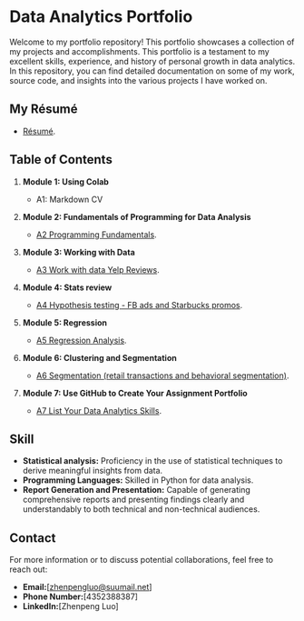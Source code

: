 # Data Analytics Portfolio
Welcome to my portfolio repository! This portfolio showcases a collection of my projects and accomplishments. This portfolio is a testament to my excellent skills, experience, and history of personal growth in data analytics. In this repository, you can find detailed documentation on some of my work, source code, and insights into the various projects I have worked on.

## My Résumé
- [Résumé](https://colab.research.google.com/drive/1FlkXFQLjLOXNB6EpkAEBSBQvF7kkiqAL).

## Table of Contents
1. **Module 1: Using Colab**
   - A1: Markdown CV

2. **Module 2: Fundamentals of Programming for Data Analysis**
   - [A2 Programming Fundamentals](https://colab.research.google.com/drive/1OfmIoy4TwJ80FMXN66wlDegOuWTiX7QD).

3. **Module 3: Working with Data**
   - [A3 Work with data Yelp Reviews](https://colab.research.google.com/drive/1wokBsNuI5LouS2llLdoNZ7CAa7AdXLL5).

4. **Module 4: Stats review**
   - [A4 Hypothesis testing - FB ads and Starbucks promos](https://colab.research.google.com/drive/1YY6tsPMuFv_jaxCsDiu4bPAbkdoZN-42).

5. **Module 5: Regression**
   - [A5 Regression Analysis](https://colab.research.google.com/drive/1ctQzN6fzeqygHuyMFZ-bOsw7NYgBRbsO).

6. **Module 6: Clustering and Segmentation**
   - [A6 Segmentation (retail transactions and behavioral segmentation)](https://colab.research.google.com/drive/1I78d8_foFTwpufhTd3nUgY_vJTw3SOK6#scrollTo=5EpCCf8yaNid).

7. **Module 7: Use GitHub to Create Your Assignment Portfolio**
   - [A7 List Your Data Analytics Skills](https://github.com/ZhenpengLuo/Analytics1/edit/main/README.md).

## Skill
  - **Statistical analysis:** Proficiency in the use of statistical techniques to derive meaningful insights from data.
  - **Programming Languages:** Skilled in Python for data analysis.
  - **Report Generation and Presentation:** Capable of generating comprehensive reports and presenting findings clearly and understandably to both technical and non-technical audiences.

## Contact
For more information or to discuss potential collaborations, feel free to reach out:
  - **Email:**[zhenpengluo@suumail.net]
  - **Phone Number:**[4352388387]
  - **LinkedIn:**[Zhenpeng Luo]
